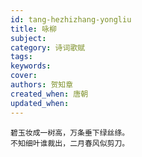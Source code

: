 ```yaml
---
id: tang-hezhizhang-yongliu
title: 咏柳
subject: 
category: 诗词歌赋
tags: 
keywords: 
cover: 
authors: 贺知章
created_when: 唐朝
updated_when: 
---
```


```
碧玉妆成一树高，万条垂下绿丝绦。
不知细叶谁裁出，二月春风似剪刀。
```
